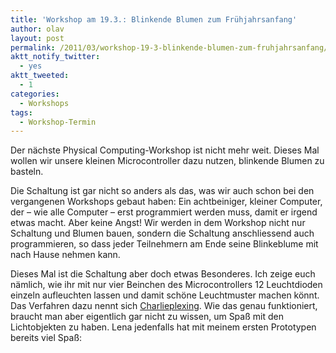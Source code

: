 ```yaml
---
title: 'Workshop am 19.3.: Blinkende Blumen zum Frühjahrsanfang'
author: olav
layout: post
permalink: /2011/03/workshop-19-3-blinkende-blumen-zum-fruhjahrsanfang/
aktt_notify_twitter:
  - yes
aktt_tweeted:
  - 1
categories:
  - Workshops
tags:
  - Workshop-Termin
---
```

Der nächste Physical Computing-Workshop ist nicht mehr weit. Dieses Mal wollen wir unsere kleinen Microcontroller dazu nutzen, blinkende Blumen zu basteln.

Die Schaltung ist gar nicht so anders als das, was wir auch schon bei den vergangenen Workshops gebaut haben: Ein achtbeiniger, kleiner Computer, der &#8211; wie alle Computer &#8211; erst programmiert werden muss, damit er irgend etwas macht. Aber keine Angst! Wir werden in dem Workshop nicht nur Schaltung und Blumen bauen, sondern die Schaltung anschliessend auch programmieren, so dass jeder Teilnehmern am Ende seine Blinkeblume mit nach Hause nehmen kann.

Dieses Mal ist die Schaltung aber doch etwas Besonderes. Ich zeige euch nämlich, wie ihr mit nur vier Beinchen des Microcontrollers 12 Leuchtdioden einzeln aufleuchten lassen und damit schöne Leuchtmuster machen könnt. Das Verfahren dazu nennt sich [Charlieplexing][1]. Wie das genau funktioniert, braucht man aber eigentlich gar nicht zu wissen, um Spaß mit den Lichtobjekten zu haben. Lena jedenfalls hat mit meinem ersten Prototypen bereits viel Spaß:

 [1]: http://en.wikipedia.org/wiki/Charlieplexing